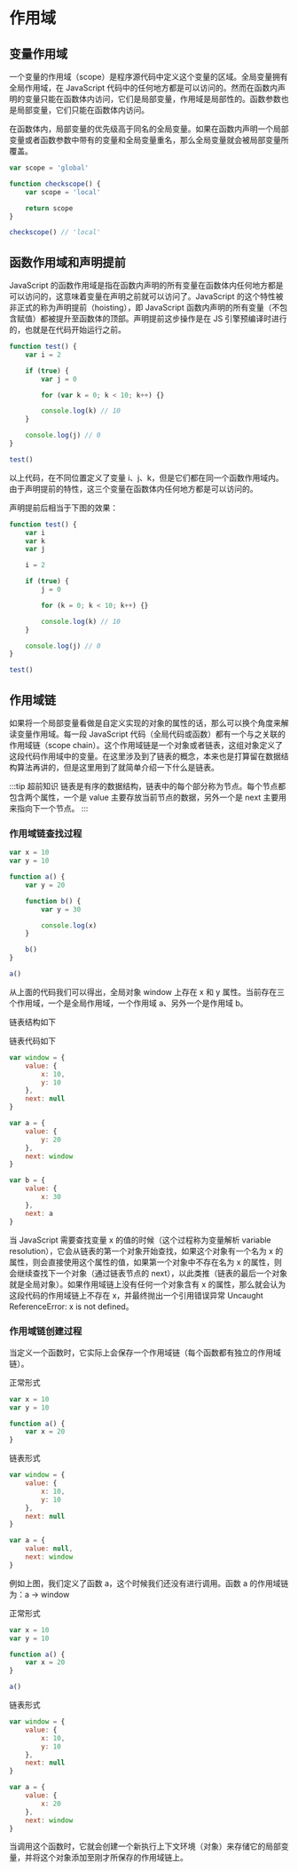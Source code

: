<script setup>
import Image1 from "./scope/image1.png"
import { loginRead } from '@/utils/login-read'

loginRead('j20008')
</script>

# <AppCode code="40" /> 作用域

<ClientOnly><AppRead code="j20008" /></ClientOnly>

## 变量作用域

一个变量的作用域（scope）是程序源代码中定义这个变量的区域。全局变量拥有全局作用域，在 JavaScript 代码中的任何地方都是可以访问的。然而在函数内声明的变量只能在函数体内访问，它们是局部变量，作用域是局部性的。函数参数也是局部变量，它们只能在函数体内访问。

在函数体内，局部变量的优先级高于同名的全局变量。如果在函数内声明一个局部变量或者函数参数中带有的变量和全局变量重名，那么全局变量就会被局部变量所覆盖。

```javascript
var scope = 'global'

function checkscope() {
    var scope = 'local'

    return scope
}

checkscope() // 'local'
```

## 函数作用域和声明提前

JavaScript 的函数作用域是指在函数内声明的所有变量在函数体内任何地方都是可以访问的，这意味着变量在声明之前就可以访问了。JavaScript 的这个特性被非正式的称为声明提前（hoisting），即 JavaScript 函数内声明的所有变量（不包含赋值）都被提升至函数体的顶部。声明提前这步操作是在 JS 引擎预编译时进行的，也就是在代码开始运行之前。

```javascript
function test() {
    var i = 2

    if (true) {
        var j = 0

        for (var k = 0; k < 10; k++) {}

        console.log(k) // 10
    }

    console.log(j) // 0
}

test()
```

以上代码，在不同位置定义了变量 i、j、k，但是它们都在同一个函数作用域内。由于声明提前的特性，这三个变量在函数体内任何地方都是可以访问的。

声明提前后相当于下图的效果：

```javascript
function test() {
    var i
    var k
    var j

    i = 2

    if (true) {
        j = 0

        for (k = 0; k < 10; k++) {}

        console.log(k) // 10
    }

    console.log(j) // 0
}

test()
```

## 作用域链

如果将一个局部变量看做是自定义实现的对象的属性的话，那么可以换个角度来解读变量作用域。每一段 JavaScript 代码（全局代码或函数）都有一个与之关联的作用域链（scope chain）。这个作用域链是一个对象或者链表，这组对象定义了这段代码作用域中的变量。在这里涉及到了链表的概念，本来也是打算留在数据结构算法再讲的，但是这里用到了就简单介绍一下什么是链表。

:::tip 超前知识
链表是有序的数据结构，链表中的每个部分称为节点。每个节点都包含两个属性，一个是 value 主要存放当前节点的数据，另外一个是 next 主要用来指向下一个节点。
:::

### 作用域链查找过程

```javascript
var x = 10
var y = 10

function a() {
    var y = 20

    function b() {
        var y = 30

        console.log(x)
    }

    b()
}

a()
```

从上面的代码我们可以得出，全局对象 window 上存在 x 和 y 属性。当前存在三个作用域，一个是全局作用域，一个作用域 a、另外一个是作用域 b。

链表结构如下

<AppImage :src="Image1" />

链表代码如下

```javascript
var window = {
    value: {
        x: 10,
        y: 10
    },
    next: null
}

var a = {
    value: {
        y: 20
    },
    next: window
}

var b = {
    value: {
        x: 30
    },
    next: a
}
```

当 JavaScript 需要查找变量 x 的值的时候（这个过程称为变量解析 variable resolution），它会从链表的第一个对象开始查找，如果这个对象有一个名为 x 的属性，则会直接使用这个属性的值，如果第一个对象中不存在名为 x 的属性，则会继续查找下一个对象（通过链表节点的 next），以此类推（链表的最后一个对象就是全局对象）。如果作用域链上没有任何一个对象含有 x 的属性，那么就会认为这段代码的作用域链上不存在 x，并最终抛出一个引用错误异常 Uncaught ReferenceError: x is not defined。

### 作用域链创建过程

当定义一个函数时，它实际上会保存一个作用域链（每个函数都有独立的作用域链）。

正常形式

```javascript
var x = 10
var y = 10

function a() {
    var x = 20
}
```

链表形式

```javascript
var window = {
    value: {
        x: 10,
        y: 10
    },
    next: null
}

var a = {
    value: null,
    next: window
}
```

例如上图，我们定义了函数 a，这个时候我们还没有进行调用。函数 a 的作用域链为：a -> window

正常形式

```javascript
var x = 10
var y = 10

function a() {
    var x = 20
}

a()
```

链表形式

```javascript
var window = {
    value: {
        x: 10,
        y: 10
    },
    next: null
}

var a = {
    value: {
        x: 20
    },
    next: window
}
```

当调用这个函数时，它就会创建一个新执行上下文环境（对象）来存储它的局部变量，并将这个对象添加至刚才所保存的作用域链上。

<AppComment />